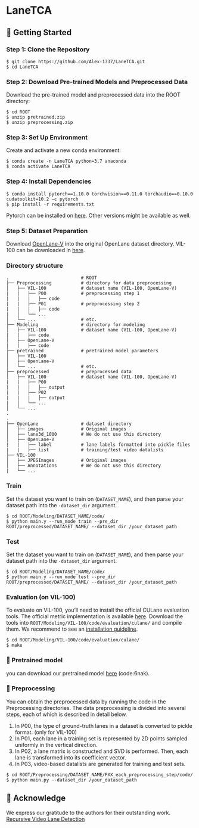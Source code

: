 # LaneTCA

## :postal_horn: Getting Started

### Step 1: Clone the Repository
```
$ git clone https://github.com/Alex-1337/LaneTCA.git
$ cd LaneTCA
```

### Step 2: Download Pre-trained Models and Preprocessed Data
Download the pre-trained model and preprocessed data into the ROOT directory:
```
$ cd ROOT
$ unzip pretrained.zip
$ unzip preprocessing.zip
```
### Step 3: Set Up Environment
Create and activate a new conda environment:
```
$ conda create -n LaneTCA python=3.7 anaconda
$ conda activate LaneTCA
```
### Step 4: Install Dependencies
```
$ conda install pytorch==1.10.0 torchvision==0.11.0 torchaudio==0.10.0 cudatoolkit=10.2 -c pytorch
$ pip install -r requirements.txt
```
Pytorch can be installed on [here](https://pytorch.org/get-started/previous-versions/). Other versions might be available as well.

### Step 5: Dataset Preparation
Download [OpenLane-V](https://drive.google.com/file/d/1Jf7g1EG2oL9uVi9a1Fk80Iqtd1Bvb0V7/view?usp=sharing) into the original OpenLane dataset directory. VIL-100 can be downloaded in [here](https://github.com/yujun0-0/MMA-Net).
    
### Directory structure
    .                           # ROOT
    ├── Preprocessing           # directory for data preprocessing
    │   ├── VIL-100             # dataset name (VIL-100, OpenLane-V)
    |   |   ├── P00             # preprocessing step 1
    |   |   |   ├── code
    |   |   ├── P01             # preprocessing step 2
    |   |   |   ├── code
    |   │   └── ...
    │   └── ...                 # etc.
    ├── Modeling                # directory for modeling
    │   ├── VIL-100             # dataset name (VIL-100, OpenLane-V)
    |   |   ├── code            
    │   ├── OpenLane-V           
    |   |   ├── code            
    ├── pretrained              # pretrained model parameters 
    │   ├── VIL-100              
    │   ├── OpenLane-V            
    │   └── ...                 # etc.
    ├── preprocessed            # preprocessed data
    │   ├── VIL-100             # dataset name (VIL-100, OpenLane-V)
    |   |   ├── P00             
    |   |   |   ├── output
    |   |   ├── P02             
    |   |   |   ├── output
    |   │   └── ...
    │   └── ...
    .
    .                           
    ├── OpenLane                # dataset directory
    │   ├── images              # Original images
    │   ├── lane3d_1000         # We do not use this directory
    │   ├── OpenLane-V
    |   |   ├── label           # lane labels formatted into pickle files
    |   |   ├── list            # training/test video datalists
    ├── VIL-100
    │   ├── JPEGImages          # Original images
    │   ├── Annotations         # We do not use this directory
    |   └── ...

### Train
Set the dataset you want to train on (`DATASET_NAME`), and then parse your dataset path into the `-dataset_dir` argument.
```
$ cd ROOT/Modeling/DATASET_NAME/code/
$ python main.y --run_mode train --pre_dir ROOT/preprocessed/DATASET_NAME/ --dataset_dir /your_dataset_path 
```
 
### Test
Set the dataset you want to train on (`DATASET_NAME`), and then parse your dataset path into the `-dataset_dir` argument.
```
$ cd ROOT/Modeling/DATASET_NAME/code/
$ python main.y --run_mode test --pre_dir ROOT/preprocessed/DATASET_NAME/ --dataset_dir /your_dataset_path 
```

### Evaluation (on VIL-100)
To evaluate on VIL-100, you’ll need to install the official CULane evaluation tools. The official metric implementation is available [here](https://github.com/yujun0-0/MMA-Net/blob/main/INSTALL.md). Download the tools into `ROOT/Modeling/VIL-100/code/evaluation/culane/` and compile them. We recommend to see an [installation guideline](https://github.com/yujun0-0/MMA-Net/blob/main/INSTALL.md).
```
$ cd ROOT/Modeling/VIL-100/code/evaluation/culane/
$ make
```

### :wrench: Pretrained model
you can download our pretrained model [here](https://pan.baidu.com/s/1_q-AZOGyabeFoY4Q_aq3vg?pwd=6nak) (code:6nak).

### :bookmark_tabs: Preprocessing
You can obtain the preprocessed data by running the code in the Preprocessing directories. The data preprocessing is divided into several steps, each of which is described in detail below.
1. In P00, the type of ground-truth lanes in a dataset is converted to pickle format. (only for VIL-100)
2. In P01, each lane in a training set is represented by 2D points sampled uniformly in the vertical direction.
3. In P02, a lane matrix is constructed and SVD is performed. Then, each lane is transformed into its coefficient vector.
4. In P03, video-based datalists are generated for training and test sets.

```
$ cd ROOT/Preprocessing/DATASET_NAME/PXX_each_preprocessing_step/code/
$ python main.py --dataset_dir /your_dataset_path 
```

## :rose: Acknowledge
We express our gratitude to the authors for their outstanding work. [Recursive Video Lane Detection](https://github.com/dongkwonjin/RVLD)



